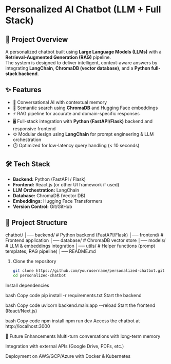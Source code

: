 # Personalized AI Chatbot (LLM + Full Stack)

## 🚀 Project Overview
A personalized chatbot built using **Large Language Models (LLMs)** with a **Retrieval-Augmented Generation (RAG)** pipeline.  
The system is designed to deliver intelligent, context-aware answers by integrating **LangChain**, **ChromaDB (vector database)**, and a **Python full-stack backend**.

## ✨ Features
- 💬 Conversational AI with contextual memory  
- 🔎 Semantic search using **ChromaDB** and Hugging Face embeddings  
- ⚡ RAG pipeline for accurate and domain-specific responses  
- 🖥️ Full-stack integration with **Python (FastAPI/Flask)** backend and responsive frontend  
- ⚙️ Modular design using **LangChain** for prompt engineering & LLM orchestration  
- ⏱️ Optimized for low-latency query handling (< 10 seconds)  

## 🛠️ Tech Stack
- **Backend:** Python (FastAPI / Flask)  
- **Frontend:** React.js (or other UI framework if used)  
- **LLM Orchestration:** LangChain  
- **Database:** ChromaDB (Vector DB)  
- **Embeddings:** Hugging Face Transformers  
- **Version Control:** Git/GitHub  

## 📂 Project Structure
chatbot/
│── backend/ # Python backend (FastAPI/Flask)
│── frontend/ # Frontend application
│── database/ # ChromaDB vector store
│── models/ # LLM & embeddings integration
│── utils/ # Helper functions (prompt templates, RAG pipeline)
│── README.md

1. Clone the repository  
   ```bash
   git clone https://github.com/yourusername/personalized-chatbot.git
   cd personalized-chatbot
Install dependencies

bash
Copy code
pip install -r requirements.txt
Start the backend

bash
Copy code
uvicorn backend.main:app --reload
Start the frontend (React/Next.js)

bash
Copy code
npm install
npm run dev
Access the chatbot at http://localhost:3000

🔮 Future Enhancements
Multi-turn conversations with long-term memory

Integration with external APIs (Google Drive, PDFs, etc.)

Deployment on AWS/GCP/Azure with Docker & Kubernetes
